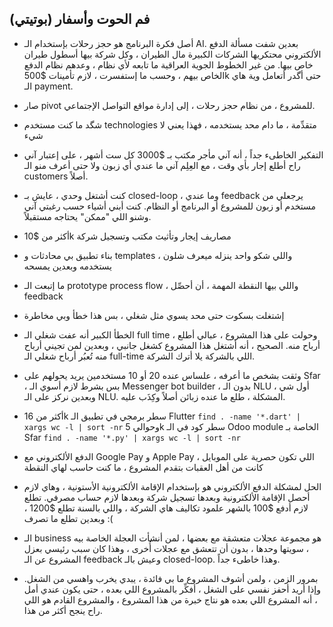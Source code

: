 ## فم الحوت وأسفار (بوتيتي)

* أصل فكرة البرنامج هو حجز رحلات بإستخدام الـ AI. بعدين شفت مسألة الدفع الألكتروني محتكريها الشركات الكبيرة مال الطيران ، وكل شركة بيها أسطول طيران خاص بيها. من غير الخطوط الجوية العراقية ما تابعه لأي نظام ، وعدهم نظام الدفع الخاص بيهم ، وحسب ما إستفسرت ، لازم تأمينات $500k حتى أگدر أتعامل وية هاي الـ payment.
* صار pivot للمشروع ، من نظام حجز رحلات ، إلى إدارة مواقع التواصل الإجتماعي.
* شگد ما كنت مستخدم technologies متقدِّمة ، ما دام محد يستخدمه ، فهذا يعني لا شيء 
* التفكير الخاطىء جداً ، أنه آني مأجر مكتب بـ $3000 كل ست أشهر ، على إعتبار آني راح أطلع إجار بأي وقت ، مع العِلِم آني ما عندي أي زبون ولا حتى أعرف منو الـ customers أصلاً.
* كنت أشتغل وحدي ، عايش بـ closed-loop ، وما عندي feedback يرجعلي من مستخدم أو زبون للمشروع أو البرنامج أو النظام. كنت أبني أشياء حسب رغبتي آني وشنو اللي "ممكن" يحتاجه مستقبلاً.
* أكثر من $10k مصاريف إيجار وتأثيث مكتب وتسجيل شركة
* بناء تطبيق بي محادثات و templates ، واللي شكو واحد ينزله ميعرف شلون يستخدمه وبعدين يمسحه
* ما إتبعت الـ prototype process flow ، واللي بيها النقطة المهمة ، أن أحصِّل feedback
* إشتغلت بسكوت حتى محد يسوي مثل شغلي ، بس هذا خطأ وبي مخاطرة
* الخطأ الكبير أنه عفت شغلي الـ full time ، وحولت على هذا المشروع ، عبالي أطلع أرباح منه. الصحيح ، أنه أشتغل هذا المشروع كشغل جانبي ، وبعدين لمن تجيني أرباح منه تُعبُر أرباح شغلي الـ full-time اللي بالشركة يلا أترك الشركة.
* وثقت بشخص ما أعرفه ، علساس عنده 20 أو 10 مستخدمين يريد يحولهم على Sfar ، بس بشرط لازم أسوي الـ Messenger bot builder ، بدون الـ NLU أول شي ، وبعدين نركز على الـ NLU. المشكلة ، طلع ما عنده زبائن أصلاً وكِذَب عليه.
* أكثر من 16k سطر برمجي في تطبيق الـ Flutter
	`find . -name '*.dart' | xargs wc -l | sort -nr`
وحوالي 5k سطر كود في الـ Odoo module الخاصة بـ Sfar
	`find . -name '*.py' | xargs wc -l | sort -nr`

* الدفع الألكتروني مع Google Pay و Apple Pay اللي تكون حصرية على الموبايل ، كانت من أهل العقبات بتقدم المشروع ، ما كنت حاسب لهاي النقطة

* الحل لمشكلة الدفع الألكتروني هو بإستخدام الإقامة الألكترونية الأستونية ، وهاي لازم أحصل الإقامة الألكترونية وبعدها تسجيل شركة وبعدها لازم حساب مصرفي. تطلع لازم أدفع $100 بالشهر علمود تكاليف هاي الشركة ، واللي بالسنة تطلع $1200 ، وبعدين تطلع ما تصرف :(

* الـ business هو مجموعة عجلات متعشقة مع بعضها ، لمن أنشأت العجلة الخاصة بيه ، سويتها وحدها ، بدون أن تتعشق مع عجلات أُخرى ، وهذا كان سبب رئيسي بعزل المشروع عن الـ feedback وعيش بالـ closed-loop. وهذا خاطىء جداً.

* بمرور الزمن ، ولمن أشوف المشروع ما بي فائدة ، يبدي يخرب واهسي من الشغل. وإذا أريد أحفز نفسي على الشغل ، أفكِّر بالمشروع اللي بعده ، حتى يكون عندي أمل ، أنه المشروع اللي بعده هو نتاج خبرة من هذا المشروع ، والمشروع القادم هو اللي راح ينجح أكثر من هذا.

